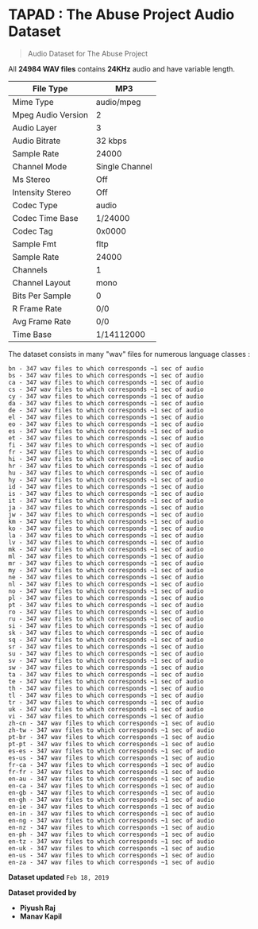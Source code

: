 # TAPAD : The Abuse Project Audio Dataset
> Audio Dataset for The Abuse Project

All **24984 WAV files** contains **24KHz** audio and have variable length.

| File Type          | MP3            |
|--------------------|----------------|
| Mime Type          | audio/mpeg     |
| Mpeg Audio Version | 2              |
| Audio Layer        | 3              |
| Audio Bitrate      | 32 kbps        |
| Sample Rate        | 24000          |
| Channel Mode       | Single Channel |
| Ms Stereo          | Off            |
| Intensity Stereo   | Off            |
| Codec Type         | audio          |
| Codec Time Base    | 1/24000        |
| Codec Tag          | 0x0000         |
| Sample Fmt         | fltp           |
| Sample Rate        | 24000          |
| Channels           | 1              |
| Channel Layout     | mono           |
| Bits Per Sample    | 0              |
| R Frame Rate       | 0/0            |
| Avg Frame Rate     | 0/0            |
| Time Base          | 1/14112000     |


The dataset consists in many "wav" files for numerous language classes :

```
bn - 347 wav files to which corresponds ~1 sec of audio
bs - 347 wav files to which corresponds ~1 sec of audio
ca - 347 wav files to which corresponds ~1 sec of audio
cs - 347 wav files to which corresponds ~1 sec of audio
cy - 347 wav files to which corresponds ~1 sec of audio
da - 347 wav files to which corresponds ~1 sec of audio
de - 347 wav files to which corresponds ~1 sec of audio
el - 347 wav files to which corresponds ~1 sec of audio
eo - 347 wav files to which corresponds ~1 sec of audio
es - 347 wav files to which corresponds ~1 sec of audio
et - 347 wav files to which corresponds ~1 sec of audio
fi - 347 wav files to which corresponds ~1 sec of audio
fr - 347 wav files to which corresponds ~1 sec of audio
hi - 347 wav files to which corresponds ~1 sec of audio
hr - 347 wav files to which corresponds ~1 sec of audio
hu - 347 wav files to which corresponds ~1 sec of audio
hy - 347 wav files to which corresponds ~1 sec of audio
id - 347 wav files to which corresponds ~1 sec of audio
is - 347 wav files to which corresponds ~1 sec of audio
it - 347 wav files to which corresponds ~1 sec of audio
ja - 347 wav files to which corresponds ~1 sec of audio
jw - 347 wav files to which corresponds ~1 sec of audio
km - 347 wav files to which corresponds ~1 sec of audio
ko - 347 wav files to which corresponds ~1 sec of audio
la - 347 wav files to which corresponds ~1 sec of audio
lv - 347 wav files to which corresponds ~1 sec of audio
mk - 347 wav files to which corresponds ~1 sec of audio
ml - 347 wav files to which corresponds ~1 sec of audio
mr - 347 wav files to which corresponds ~1 sec of audio
my - 347 wav files to which corresponds ~1 sec of audio
ne - 347 wav files to which corresponds ~1 sec of audio
nl - 347 wav files to which corresponds ~1 sec of audio
no - 347 wav files to which corresponds ~1 sec of audio
pl - 347 wav files to which corresponds ~1 sec of audio
pt - 347 wav files to which corresponds ~1 sec of audio
ro - 347 wav files to which corresponds ~1 sec of audio
ru - 347 wav files to which corresponds ~1 sec of audio
si - 347 wav files to which corresponds ~1 sec of audio
sk - 347 wav files to which corresponds ~1 sec of audio
sq - 347 wav files to which corresponds ~1 sec of audio
sr - 347 wav files to which corresponds ~1 sec of audio
su - 347 wav files to which corresponds ~1 sec of audio
sv - 347 wav files to which corresponds ~1 sec of audio
sw - 347 wav files to which corresponds ~1 sec of audio
ta - 347 wav files to which corresponds ~1 sec of audio
te - 347 wav files to which corresponds ~1 sec of audio
th - 347 wav files to which corresponds ~1 sec of audio
tl - 347 wav files to which corresponds ~1 sec of audio
tr - 347 wav files to which corresponds ~1 sec of audio
uk - 347 wav files to which corresponds ~1 sec of audio
vi - 347 wav files to which corresponds ~1 sec of audio
zh-cn - 347 wav files to which corresponds ~1 sec of audio
zh-tw - 347 wav files to which corresponds ~1 sec of audio
pt-br - 347 wav files to which corresponds ~1 sec of audio
pt-pt - 347 wav files to which corresponds ~1 sec of audio
es-es - 347 wav files to which corresponds ~1 sec of audio
es-us - 347 wav files to which corresponds ~1 sec of audio
fr-ca - 347 wav files to which corresponds ~1 sec of audio
fr-fr - 347 wav files to which corresponds ~1 sec of audio
en-au - 347 wav files to which corresponds ~1 sec of audio
en-ca - 347 wav files to which corresponds ~1 sec of audio
en-gb - 347 wav files to which corresponds ~1 sec of audio
en-gh - 347 wav files to which corresponds ~1 sec of audio
en-ie - 347 wav files to which corresponds ~1 sec of audio
en-in - 347 wav files to which corresponds ~1 sec of audio
en-ng - 347 wav files to which corresponds ~1 sec of audio
en-nz - 347 wav files to which corresponds ~1 sec of audio
en-ph - 347 wav files to which corresponds ~1 sec of audio
en-tz - 347 wav files to which corresponds ~1 sec of audio
en-uk - 347 wav files to which corresponds ~1 sec of audio
en-us - 347 wav files to which corresponds ~1 sec of audio
en-za - 347 wav files to which corresponds ~1 sec of audio
```





**Dataset updated** `Feb 18, 2019`

**Dataset provided by**

* **Piyush Raj**
* **Manav Kapil**
